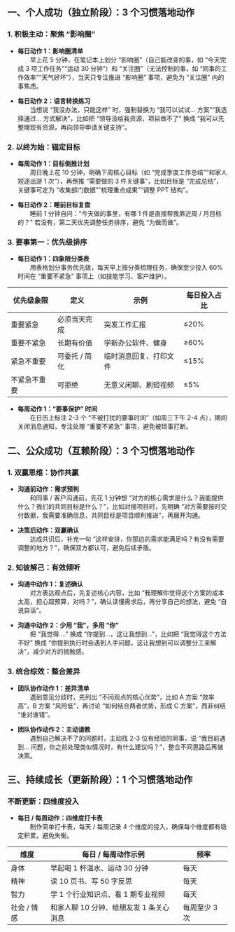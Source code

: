 ## 一、个人成功（独立阶段）：3 个习惯落地动作
### 1. 积极主动：聚焦 “影响圈”
- **每日动作 1：影响圈清单**  
&emsp;&emsp;早上花 5 分钟，在笔记本上划分 “影响圈”（自己能改变的事，如 “今天完成 3 项工作任务”“运动 30 分钟”）和 “关注圈”（无法控制的事，如 “同事的工作效率”“天气好坏”），当天只专注推进 “影响圈” 事项，避免为 “关注圈” 内的事焦虑。

- **每日动作 2：语言转换练习**  
&emsp;&emsp;当想说 “我没办法，只能这样” 时，强制替换为 “我可以试试… 方案”“我选择通过… 方式解决”，比如把 “领导没给我资源，项目做不了” 换成 “我可以先整理现有资源，再向领导申请关键支持”。

### 2. 以终为始：锚定目标
- **每周动作 1：目标倒推计划**  
&emsp;&emsp;周日晚上花 10 分钟，明确下周核心目标（如 “完成季度工作总结”“和家人短途出游 1 次”），再倒推 “需要做的 3 件关键事”，比如目标是 “完成总结”，关键事可定为 “收集部门数据”“梳理重点成果”“调整 PPT 结构”。 

- **每日动作 2：睡前目标复盘**  
&emsp;&emsp;睡前 1 分钟自问：“今天做的事里，有哪 1 件是直接帮我靠近周 / 月目标的？” 若没有，第二天优先调整任务排序，避免 “为做而做”。

### 3. 要事第一：优先级排序
- **每日动作 1：四象限分类表**  
&emsp;&emsp;用表格划分事务优先级，每天早上按分类梳理任务，确保至少投入 60% 时间在 “重要不紧急” 事项上（如技能学习、客户维护）。

| 优先级象限 | 定义 | 示例 | 每日投入占比 |
|------------|------|------|--------------|
| 重要紧急 | 必须当天完成 | 突发工作汇报 | ≤20% |
| 重要不紧急 | 长期有价值 | 学新办公软件、健身 | ≥60% |
| 紧急不重要 | 可委托 / 简化 | 临时消息回复、打印文件 | ≤15% |
| 不紧急不重要 | 可拒绝 | 无意义闲聊、刷短视频 | ≤5% |5% 

- **每周动作 1：“要事保护” 时间**  
&emsp;&emsp;在日历上标注 2-3 个 “不被打扰的要事时间”（如周三下午 2-4 点），期间关闭消息通知，专注处理 “重要不紧急” 事项，避免被琐事打断。 
   
## 二、公众成功（互赖阶段）：3 个习惯落地动作
### 1. 双赢思维：协作共赢
- **沟通前动作：需求预判**  
&emsp;&emsp;和同事 / 客户沟通前，先花 1 分钟想 “对方的核心需求是什么？我能提供什么？我们的共同目标是什么？”，比如对接项目时，先明确 “对方需要按时交付数据，我需要准确信息，共同目标是项目顺利推进”，再展开沟通。 

- **决策后动作：双赢确认**  
&emsp;&emsp;达成共识后，补充一句 “这样安排，你那边的需求能满足吗？有没有需要调整的地方？”，确保双方都认可，避免后续矛盾。

### 2. 知彼解己：有效倾听
- **沟通中动作 1：复述确认**  
&emsp;&emsp;对方表达观点后，先复述核心内容，比如 “我理解你觉得这个方案的成本太高，担心超预算，对吗？”，确认读懂需求后，再分享自己的想法，避免 “自说自话”。

- **沟通中动作 2：少用 “我”，多用 “你”**  
&emsp;&emsp;把 “我觉得….” 换成 “你提到…，这让我想到…”，比如把 “我觉得这个方法不好” 换成 “你提到执行时会遇到人手问题，这让我想到可以调整分工来解决”，减少对方的抵触感。

### 3. 统合综效：整合差异
- **团队协作动作 1：差异清单**  
&emsp;&emsp;遇到意见分歧时，先列出 “不同观点的核心优势”，比如 A 方案 “效率高”，B 方案 “风险低”，再讨论 “如何结合两者优势，形成 C 方案”，而非纠结 “谁对谁错”。

- **团队协作动作 2：主动请教**  
&emsp;&emsp;遇到自己解决不了的问题时，主动找 2-3 位有经验的同事，说 “我目前遇到… 问题，你之前处理类似情况时，有什么建议吗？”，整合不同思路后再做决策。

## 三、持续成长（更新阶段）：1 个习惯落地动作
### 不断更新：四维度投入
- **每日 / 每周动作：四维度打卡表**  
&emsp;&emsp;制作简单打卡表，每天 / 每周记录 4 个维度的投入，确保每个维度都有稳定积累，避免失衡。

| 维度 | 每日 / 每周动作示例 | 频率 |
|------|------------------|------|
| 身体 | 早起喝 1 杯温水、运动 30 分钟 | 每天 |
| 精神 | 读 10 页书、写 50 字反思 | 每天 |
| 智力 | 学 1 个行业知识点、看 1 期专业视频 | 每天 |
| 社会 / 情感 | 和家人聊 10 分钟、给朋友发 1 条关心消息 | 每周至少 3 次 |
